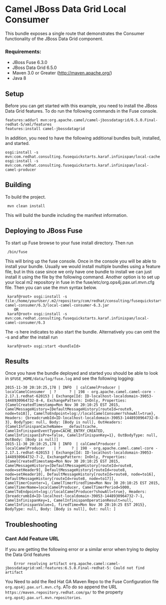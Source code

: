 Camel JBoss Data Grid Local Consumer
====================================
This bundle exposes a single route that demonstrates the Consumer functionality of the JBoss Data Grid component.

### Requirements: ###

 * JBoss Fuse 6.3.0
 * JBoss Data Grid 6.5.0
 * Maven 3.0 or Greater (http://maven.apache.org/)
 * Java 8

Setup
-----------------------
Before you can get started with this example, you need to install the JBoss Data Grid features. To do run the following commands in the Fuse console.

    features:addurl mvn:org.apache.camel/camel-jbossdatagrid/6.5.0.Final-redhat-5/xml/features
    features:install camel-jbossdatagrid

In addition, you need to have the following additional bundles built, installed, and started.

    osgi:install -s mvn:com.redhat.consulting.fusequickstarts.karaf.infinispan/local-cache
    osgi:install -s mvn:com.redhat.consulting.fusequickstarts.karaf.infinispan/local-camel-producer 

Building
-----------------------
To build the project.

     mvn clean install

This will build the bundle including the manifest information.

Deploying to JBoss Fuse
-----------------------

To start up Fuse browse to your fuse install directory. Then run

     /bin/fuse

This will bring up the fuse console. Once in the console you will be able to install your bundle. Usually we would install multiple bundles using a feature file, but in this case since we only have one bundle to install we can just install it using the file by the following command. Another option is to set up your local m2 repository in fuse in the fuse/etc/org.ops4j.pax.url.mvn.cfg file. Then you can use the mvn syntax below.

     karaf@root> osgi:install -s file:/home/yourUser/.m2/repository/com/redhat/consulting/fusequickstarts/karaf/infinispan/local-camel-consumer/6.3/local-camel-consumer-6.3.jar
        OR
     karaf@root> osgi:install -s mvn:com.redhat.consulting.fusequickstarts.karaf.infinispan/local-camel-consumer/6.3

 The -s here indicates to also start the bundle.  Alternatively you can omit the -s and after the install run

     karaf@root> osgi:start <bundleId>

Results
-----------------------
Once you have the bundle deployed and started you should be able to look in `$FUSE_HOME/data/log/fuse.log` and see the following logging:

    2015-11-30 20:10:25,178 | INFO  | calCamelProducer | localCamelConsumer  | ?      ? | 198 - org.apache.camel.camel-core - 2.17.1.redhat-620153 | Exchange[Id: ID-localhost-localdomain-39053-1448930964732-8-4, ExchangePattern: InOnly, Properties: {CamelCreatedTimestamp=Mon Nov 30 20:10:25 EST 2015, CamelMessageHistory=[DefaultMessageHistory[routeId=route9, node=to18]], CamelToEndpoint=log://localCamelConsumer?showAll=true}, Headers: {breadcrumbId=ID-localhost-localdomain-39053-1448930964732-8-3}, BodyType: null, Body: [Body is null], OutHeaders: {CamelInfinispanCacheName=___defaultcache, CamelInfinispanEventType=CACHE_ENTRY_CREATED, CamelInfinispanIsPre=false, CamelInfinispanKey=1}, OutBodyType: null, OutBody: [Body is null]]
    2015-11-30 20:10:25,178 | INFO  | calCamelProducer | localCamelProducer    | ?     ? | 198 - org.apache.camel.camel-core - 2.17.1.redhat-620153 | Exchange[Id: ID-localhost-localdomain-39053-1448930964732-7-2, ExchangePattern: InOnly, Properties: {CamelCreatedTimestamp=Mon Nov 30 20:10:25 EST 2015, CamelMessageHistory=[DefaultMessageHistory[routeId=route8, node=setHeader9], DefaultMessageHistory[routeId=route8, node=setHeader10], DefaultMessageHistory[routeId=route8, node=to16], DefaultMessageHistory[routeId=route8, node=to17]], CamelTimerCounter=1, CamelTimerFiredTime=Mon Nov 30 20:10:25 EST 2015, CamelTimerName=localCamelProducer, CamelTimerPeriod=5000, CamelToEndpoint=log://localCamelProducer?showAll=true}, Headers: {breadcrumbId=ID-localhost-localdomain-39053-1448930964732-7-1, CamelInfinispanKey=1, CamelInfinispanOperationResult=null, CamelInfinispanValue=1, firedTime=Mon Nov 30 20:10:25 EST 2015}, BodyType: null, Body: [Body is null], Out: null: ]

Troubleshooting
-----------------------

### Cant Add Feature URL ###
If you are getting the following error or a similar error when trying to deploy the Data Grid features

    	Error resolving artifact org.apache.camel:camel-jbossdatagrid:xml:features:6.5.0.Final-redhat-5: Could not find artifact

You Need to add the Red Hat GA Maven Repo to the Fuse Configuration file `org.ops4j.pax.url.mvn.cfg`. ATo do so append the URL `https://maven.repository.redhat.com/ga/` to the property `org.ops4j.pax.url.mvn.repositories`.
